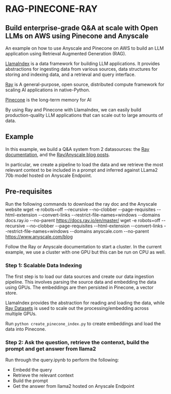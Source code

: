 # RAG-PINECONE-RAY

## Build enterprise-grade Q&A at scale with Open LLMs on AWS using Pinecone and Anyscale
An example on how to use Anyscale and Pinecone on AWS to build an LLM application using Retrieval Augmented Generation (RAG).

[LlamaIndex](https://gpt-index.readthedocs.io/en/latest/) is a data framework for building LLM applications. It provides abstractions for ingesting data from various sources, data structures for storing and indexing data, and a retrieval and query interface.

[Ray](https://docs.ray.io/en/latest/) is A general-purpose, open source, distributed compute framework for scaling AI applications in native-Python.

[Pinecone](http://pinecone.io) is the long-term memory for AI

By using Ray and Pinecone with LlamaIndex, we can easily build production-quality LLM applications that can scale out to large amounts of data. 


## Example

In this example, we build a Q&A system from 2 datasources: the [Ray documentation](https://docs.ray.io/en/master/), and the [Ray/Anyscale blog posts](https://www.anyscale.com/blog). 

In particular, we create a pipeline to load the data and we retrieve the most relevant context to be included in a prompt and inferred against LLama2 70b model hosted on Anyscale Endpoint.

## Pre-requisites
Run the following commands to download the ray doc and the Anyscale website
wget -e robots=off --recursive --no-clobber --page-requisites --html-extension --convert-links --restrict-file-names=windows --domains docs.ray.io --no-parent https://docs.ray.io/en/master/
wget -e robots=off --recursive --no-clobber --page-requisites --html-extension --convert-links --restrict-file-names=windows --domains anyscale.com --no-parent https://www.anyscale.com/blog

Follow the Ray or Anyscale documentation to start a cluster. In the current example, we use a cluster with one GPU but this can be run on CPU as well.

### Step 1: Scalable Data Indexing

The first step is to load our data sources and create our data ingestion pipeline. This involves parsing the source data and embedding the data using GPUs. The embeddings are then persisted in Pinecone, a vector store.

LlamaIndex provides the abstraction for reading and loading the data, while [Ray Datasets](https://docs.ray.io/en/master/data/data.html) is used to scale out the processing/embedding across multiple GPUs.

Run `python create_pinecone_index.py` to create embeddings and load the data into Pinecone.

### Step 2: Ask the question, retrieve the contenxt, build the prompt and get answer from llama2

Run through the query.ipynb to perform the following:
- Embedd the query
- Retrieve the relevant context
- Build the prompt
- Get the answer from llama2 hosted on Anyscale Endpoint


